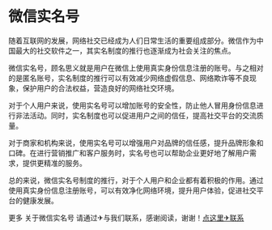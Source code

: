 # 微信实名号

随着互联网的发展，网络社交已经成为人们日常生活的重要组成部分。微信作为中国最大的社交软件之一，其实名制度的推行也逐渐成为社会关注的焦点。

微信实名号，顾名思义就是用户在微信上使用真实身份信息注册的账号。与之相对的是匿名账号，实名制度的推行可以有效减少网络虚假信息、网络欺诈等不良现象，保护用户的合法权益，营造良好的网络社交环境。

对于个人用户来说，使用实名号可以增加账号的安全性，防止他人冒用身份信息进行非法活动。同时，实名制度也可以促进用户之间的信任，提高社交平台的交流质量。

对于商家和机构来说，使用实名号可以增强用户对品牌的信任感，提升品牌形象和口碑。在进行营销推广和客户服务时，实名号也可以帮助企业更好地了解用户需求，提供更精准的服务。

总的来说，微信实名号制度的推行，对于个人用户和企业都有着积极的作用。通过使用真实身份信息注册账号，可以有效净化网络环境，提升用户体验，促进社交平台的健康发展。

更多 关于微信实名号 请通过✈与我们联系，感谢阅读，谢谢！[点这里✈联系](https://ads.k02.cc)